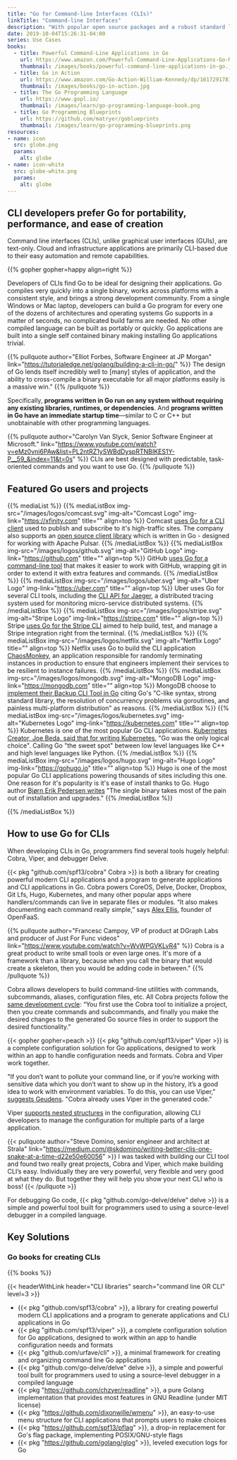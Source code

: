 ```yaml
---
title: "Go for Command-line Interfaces (CLIs)"
linkTitle: "Command-line Interfaces"
description: "With popular open source packages and a robust standard library, use Go to create fast and elegant CLIs."
date: 2019-10-04T15:26:31-04:00
series: Use Cases
books:
  - title: Powerful Command-Line Applications in Go
    url: https://www.amazon.com/Powerful-Command-Line-Applications-Go-Maintainable/dp/168050696X
    thumbnail: /images/books/powerful-command-line-applications-in-go.jpg
  - title: Go in Action
    url: https://www.amazon.com/Go-Action-William-Kennedy/dp/1617291781
    thumbnail: /images/books/go-in-action.jpg 
  - title: The Go Programming Language
    url: https://www.gopl.io/
    thumbnail: /images/learn/go-programming-language-book.png
  - title: Go Programming Blueprints
    url: https://github.com/matryer/goblueprints
    thumbnail: /images/learn/go-programming-blueprints.png
resources:
- name: icon
  src: globe.png
  params:
    alt: globe
- name: icon-white
  src: globe-white.png
  params:
    alt: globe
---
```


## CLI developers prefer Go for portability, performance, and ease of creation

Command line interfaces (CLIs), unlike graphical user interfaces (GUIs), are text-only. Cloud and infrastructure applications are primarily CLI-based due to their easy automation and remote capabilities. 

{{% gopher gopher=happy align=right %}}

Developers of CLIs find Go to be ideal for designing their applications. Go compiles very quickly into a single binary, works across platforms with a consistent style, and brings a strong development community.  From a single Windows or Mac laptop, developers can build a Go program for every one of the dozens of architectures and operating systems Go supports in a matter of seconds, no complicated build farms are needed. No other compiled language can be built as portably or quickly. Go applications are built into a single self contained binary making installing Go applications trivial.

{{% pullquote author="Elliot Forbes, Software Engineer at JP Morgan" link="https://tutorialedge.net/golang/building-a-cli-in-go/" %}}
The design of Go lends itself incredibly well to [many] styles of application, and the ability to cross-compile a binary executable for all major platforms easily is a massive win.”
{{% /pullquote %}}

Specifically, **programs written in Go run on any system without requiring any existing libraries, runtimes, or dependencies**. And **programs written in Go have an immediate startup time**—similar to C or C++ but unobtainable with other programming languages. 

{{% pullquote author="Carolyn Van Slyck, Senior Software Engineer at Microsoft." link="https://www.youtube.com/watch?v=eMz0vni6PAw&list=PL2ntRZ1ySWBdDyspRTNBIKES1Y-P__59_&index=11&t=0s" %}}
CLIs are best designed with predictable, task-oriented commands and you want to use Go.
{{% /pullquote %}}

## Featured Go users and projects

{{% mediaList %}}
    {{% mediaListBox img-src="/images/logos/comcast.svg" img-alt="Comcast Logo" img-link="https://xfinity.com" title="" align=top %}}
Comcast [uses Go for a CLI client](https://github.com/Comcast/pulsar-client-go/blob/master/cli/main.go) used to publish and subscribe to it's high-traffic sites. The company also supports an [open source client library](https://github.com/Comcast/pulsar-client-go) which is written in Go - designed for working with Apache Pulsar.
    {{% /mediaListBox %}}
    {{% mediaListBox img-src="/images/logos/github.svg" img-alt="GitHub Logo"  img-link="https://github.com" title="" align=top  %}}
GitHub [uses Go for a command-line tool](https://github.com/github/hub) that makes it easier to work with GitHub, wrapping git in order to extend it with extra features and commands.
    {{% /mediaListBox %}}
    {{% mediaListBox img-src="/images/logos/uber.svg" img-alt="Uber Logo"  img-link="https://uber.com" title="" align=top  %}}
Uber uses Go for several CLI tools, including the [CLI API for Jaeger](https://www.jaegertracing.io/docs/1.14/cli/), a distributed tracing system used for monitoring micro-service distributed systems.
    {{% /mediaListBox %}}
    {{% mediaListBox img-src="/images/logos/stripe.svg" img-alt="Stripe Logo"  img-link="https://stripe.com" title="" align=top  %}}
Stripe [uses Go for the Stripe CLI](https://github.com/stripe/stripe-cli) aimed to help build, test, and manage a Stripe integration right from the terminal.
{{% /mediaListBox %}}
    {{% mediaListBox img-src="/images/logos/netflix.svg" img-alt="Netflix Logo" title="" align=top %}}
Netflix uses Go to build the CLI application [ChaosMonkey](https://medium.com/netflix-techblog/application-data-caching-using-ssds-5bf25df851ef), an application responsible for randomly terminating instances in production to ensure that engineers implement their services to be resilient to instance failures. 
    {{% /mediaListBox %}}
    {{% mediaListBox img-src="/images/logos/mongodb.svg" img-alt="MongoDB Logo"  img-link="https://mongodb.com" title="" align=top  %}}
MongoDB choose to [implement their Backup CLI Tool in Go](https://www.mongodb.com/blog/post/go-agent-go) citing Go's "C-like syntax, strong standard library, the resolution of concurrency problems via goroutines, and painless multi-platform distribution" as reasons. 
{{% /mediaListBox %}}
    {{% mediaListBox img-src="/images/logos/kubernetes.svg" img-alt="Kubernetes Logo"  img-link="https://kubernetes.com" title="" align=top  %}}
Kubernetes is one of the most popular Go CLI applications. [Kubernetes Creator, Joe Beda, said that for writing Kubernetes](https://blog.gopheracademy.com/birthday-bash-2014/kubernetes-go-crazy-delicious/), "Go was the only logical choice". Calling Go "the sweet spot" between low level languages like C++ and high level languages like Python. 
{{% /mediaListBox %}}
    {{% mediaListBox img-src="/images/logos/hugo.svg" img-alt="Hugo Logo"  img-link="https://gohugo.io" title="" align=top  %}}
Hugo is one of the most popular Go CLI applications powering thousands of sites including this one. One reason for it's popularity is it's ease of install thanks to Go. Hugo author [Bjørn Erik Pedersen writes](https://gohugo.io/news/lets-celebrate-hugos-5th-birthday/) "The single binary takes most of the pain out of installation and upgrades."
{{% /mediaListBox %}}

{{% /mediaListBox %}}

## How to use Go for CLIs

When developing CLIs in Go, programmers find several tools hugely helpful: Cobra, Viper, and debugger Delve.

 {{< pkg "github.com/spf13/cobra" Cobra >}} is both a library for creating powerful modern CLI applications and a program to generate applications and CLI applications in Go. Cobra powers CoreOS, Delve, Docker, Dropbox, Git Lfs, Hugo, Kubernetes, and many other popular apps where handlers/commands can live in separate files or modules. “It also makes documenting each command really simple,” says [Alex Ellis](https://blog.alexellis.io/5-keys-to-a-killer-go-cli/), founder of OpenFaaS.

{{% pullquote author="Francesc Campoy, VP of product at DGraph Labs and producer of Just For Func videos" link="https://www.youtube.com/watch?v=WvWPGVKLvR4" %}}
Cobra is a great product to write small tools or even large ones. It's more of a framework than a library, because when you call the binary that would create a skeleton, then you would be adding code in between."
{{% /pullquote %}}

Cobra allows developers to build command-line utilities with commands, subcommands, aliases, configuration files, etc. All Cobra projects follow the [same development cycle](https://www.linode.com/docs/development/go/using-cobra/):  “You first use the Cobra tool to initialize a project, then you create commands and subcommands, and finally you make the desired changes to the generated Go source files in order to support the desired functionality.”

{{< gopher gopher=peach  >}}
 {{< pkg "github.com/spf13/viper" Viper >}} is a complete configuration solution for Go applications, designed to work within an app to handle configuration needs and formats. Cobra and Viper work together.

"If you don’t want to pollute your command line, or if you’re working with sensitive data which you don’t want to show up in the history, it’s a good idea to work with environment variables. To do this, you can use Viper," [suggests Geudens](https://ordina-jworks.github.io/development/2018/10/20/make-your-own-cli-with-golang-and-cobra.html). "Cobra already uses Viper in the generated code."

Viper [supports nested structures](https://scene-si.org/2017/04/20/managing-configuration-with-viper/) in the configuration, allowing CLI developers to manage the configuration for multiple parts of a large application.

{{< pullquote author="Steve Domino, senior engineer and architect at Strala" link="https://medium.com/@skdomino/writing-better-clis-one-snake-at-a-time-d22e50e60056" >}}
I was tasked with building our CLI tool and found two really great projects, Cobra and Viper, which make building CLI’s easy. Individually they are very powerful, very flexible and very good at what they do. But together they will help you show your next CLI who is boss!
{{< /pullquote >}}

For debugging Go code, {{< pkg "github.com/go-delve/delve" delve >}} is a simple and powerful tool built for programmers used to using a source-level debugger in a compiled language.

## Key Solutions

### Go books for creating CLIs 

{{% books %}}

{{< headerWithLink header="CLI libraries" search="command line OR CLI" level=3 >}} 

*   {{< pkg "github.com/spf13/cobra" >}}, a library for creating powerful modern CLI applications and a program to generate applications and CLI applications in Go
*   {{< pkg "github.com/spf13/viper" >}}, a complete configuration solution for Go applications, designed to work within an app to handle configuration needs and formats
*   {{< pkg "github.com/urfave/cli" >}}, a minimal framework for creating and organizing command line Go applications
*   {{< pkg "github.com/go-delve/delve" delve >}}, a simple and powerful tool built for programmers used to using a source-level debugger in a compiled language
*   {{< pkg "https://github.com/chzyer/readline" >}}, a pure Golang implementation that provides most features in GNU Readline (under MIT license)
*   {{< pkg "https://github.com/dixonwille/wmenu" >}}, an easy-to-use menu structure for CLI applications that prompts users to make choices
*   {{< pkg "https://github.com/spf13/pflag" >}}, a drop-in replacement for Go's flag package, implementing POSIX/GNU-style flags
*   {{< pkg "https://github.com/golang/glog" >}}, leveled execution logs for Go